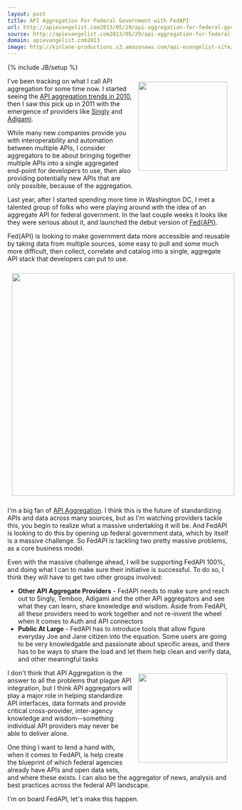 ```yaml
---
layout: post
title: API Aggregation For Federal Government with FedAPI
url: http://apievangelist.com2013/05/29/api-aggregation-for-federal-government-with-fedapi/
source: http://apievangelist.com2013/05/29/api-aggregation-for-federal-government-with-fedapi/
domain: apievangelist.com2013
image: http://kinlane-productions.s3.amazonaws.com/api-evangelist-site/blog/Fed-API-Logo-2.png
---
```

{% include JB/setup %}
<p><a href="http://fedapi.com/" target="_blank"><img style="padding: 10px;" src="http://kinlane-productions.s3.amazonaws.com/api-evangelist-site/serviceproviders/Fed-API-Logo-2.png" alt="" width="200" align="right" /></a></p>
<p>I've been tracking on what I call API aggregation for some time now.  I started seeing the <a href="/2010/11/19/universal-apis/" target="_blank">API aggregation trends in 2010</a>, then I saw this pick up in 2011 with the emergence of providers like <a href="http://aggregation.apievangelist.com/companies-detail.html?id=34" target="_blank">Singly</a> and <a href="http://aggregation.apievangelist.com/companies-detail.html?id=35" target="_blank">Adigami</a>.</p>
<p>While many new companies provide you with interoperability and automation between multiple APIs, I consider aggregators to be about bringing together multiple APIs into a single aggregated end-point for developers to use, then also providing potentially new APIs that are only possible, because of the aggregation.</p>
<p>Last year, after I started spending more time in Washington DC, I met a talented group of folks who were playing around with the idea of an aggregate API for federal government.  In the last couple weeks it looks like they were serious about it, and launched the debut version of <a href="http://fedapi.com/">Fed{API}</a>.</p>
<p>Fed{API} is looking to make government data more accessible and reusable by taking data from multiple sources, some easy to pull and some much more difficult, then collect, correlate and catalog into a single, aggregate API stack that developers can put to use.</p>
<p><a href="http://fedapi.com/" target="_blank"><img style="padding: 10px; display: block; margin-left: auto; margin-right: auto;" src="https://s3.amazonaws.com/kinlane-productions/api-evangelist/fedapi/fedapi-1.png" alt="" width="500" /></a></p>
<p>I'm a big fan of <a href="http://aggregation.apievangelist.com/">API Aggregation</a>.  I think this is the future of standardizing APIs and data across many sources, but as I'm watching providers tackle this, you begin to realize what a massive undertaking it will be.  And FedAPI is looking to do this by opening up federal government data, which by itself is a massive challenge.  So FedAPI is tackling two pretty massive problems, as a core business model.</p>
<p>Even with the massive challenge ahead, I will be supporting FedAPI 100%, and doing what I can to make sure their initiative is successful. To do so, I think they will have to get two other groups involved:</p>
<ul class="mainlist">
<li><strong>Other API Aggregate Providers</strong> - FedAPI needs to make sure and reach out to Singly, Temboo, Adigami and the other API aggregators and see what they can learn, share knowledge and wisdom.  Aside from FedAPI, all these providers need to work together and not re-invent the wheel when it comes to Auth and API connectors</li>
<li><strong>Public At Large</strong> - FedAPI has to introduce tools that allow figure everyday Joe and Jane citizen into the equation.  Some users are going to be very knowledgable and passionate about specific areas, and there has to be ways to share the load and let them help clean and verify data, and other meaningful tasks</li>
</ul>
<p><a href="http://fedapi.com/" target="_blank"><img style="padding: 10px;" src="https://s3.amazonaws.com/kinlane-productions/api-evangelist/fedapi/fedapi-capital.png" alt="" width="200" align="right" /></a></p>
<p>I don't think that API Aggregation is the answer to all the problems that plague API integration, but I think API aggregators will play a major role in helping standardize API interfaces, data formats and provide critical cross-provider, inter-agency knowledge and wisdom--something individual API providers may never be able to deliver alone.</p>
<p>One thing I want to lend a hand with, when it comes to FedAPI, is help create the blueprint of which federal agencies already have APIs and open data sets, and where these exists.  I can also be the aggregator of news, analysis and best practices across the federal API landscape.</p>
<p>I'm on board FedAPI, let's make this happen.</p>
